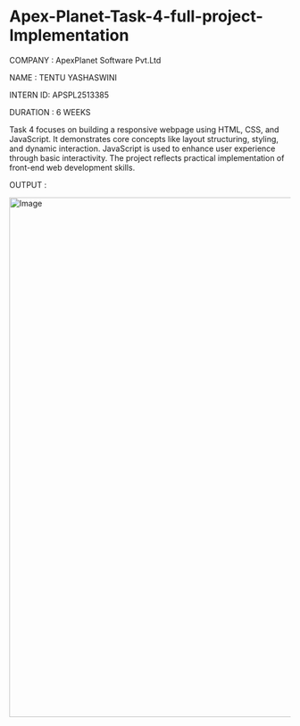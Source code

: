 # Apex-Planet-Task-4-full-project-Implementation

COMPANY : ApexPlanet Software Pvt.Ltd

NAME : TENTU YASHASWINI

INTERN ID: APSPL2513385

DURATION : 6 WEEKS

Task 4 focuses on building a responsive webpage using HTML, CSS, and JavaScript.
It demonstrates core concepts like layout structuring, styling, and dynamic interaction.
JavaScript is used to enhance user experience through basic interactivity.
The project reflects practical implementation of front-end web development skills.

OUTPUT : 

<img width="1902" height="930" alt="Image" src="https://github.com/user-attachments/assets/4785d18c-9787-4ceb-87ec-eb652a4afbb8" />

